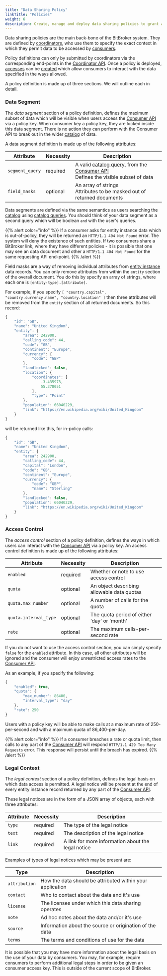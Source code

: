 ```yaml
---
title: "Data Sharing Policy"
linkTitle: "Policies"
weight: 6
description: Create, manage and deploy data sharing policies to grant access to data
---
```


Data sharing policies are the main back-bone of the BitBroker system. They are defined by [coordinators](/docs/concepts/users/#coordinators), who use them to specify the exact context in which they permit data to be accessed by [consumers](/docs/concepts/users/#consumers).

Policy definitions can only by submitted by coordinators via the corresponding end-points in the [Coordinator API](/docs/coordinator/policy/). Once a policy is deployed, [accesses](/docs/concepts/access/) can be [created](/docs/coordinator/access/#creating-a-new-access) which allow consumers to interact with the data specified in the ways allowed.

A policy definition is made up of three sections. We will outline each in detail.

### Data Segment

The _data segment_ section of a policy definition, defines the maximum subset of data which will be visible when users access the [Consumer API](/docs/consumer/) via a policy key. When consumer key a policy key, they are locked inside this data segment. There is no action they can perform with the Consumer API to break out in the wider [catalog](/docs/concepts/catalog/) of data.

A data segment definition is made up of the following attributes:

Attribute | Necessity | Description
--- | --- | ---
`segment_query` | <div class="stamp">required</div> | A valid [catalog query](/docs/consumer/catalog/), from the [Consumer API](/docs/consumer/) <br/> Defines the visible subset of data
`field_masks` | <div class="stamp">optional</div> | An array of strings<br/> Attributes to be masked out of returned documents

Data segments are defined via the same semantics as users searching the [catalog](/docs/concepts/catalog/) using [catalog queries](/docs/consumer/catalog/). You should think of your data segment as a second query which will be boolean `and` with the user's queries.

{{% alert color="info" %}}
If a consumer asks for entity instance data which is out-of-policy, they will be returned an `HTTP/1.1 404 Not Found` error. The system will deny the existence of such entities. If two consumers share a BitBroker link, where they have different policies - it is possible that one may see an data document and other a `HTTP/1.1 404 Not Found` for the same requesting API end-point.
{{% /alert %}}

Field masks are a way of removing individual attributes from [entity instance](/docs/concepts/entity-types/#entity-instances) data records. You can only remove attributes from within the `entity` section of the overall document. You do this by specify an array of strings, where each one is `[entity-type].[attribute]`.

For example, if you specify `[ "country.capital", "country.currency.name", "country.location" ]` then three attributes will be removed from the `entity` section of all returned documents. So this record:

```js
{
    "id": "GB",
    "name": "United Kingdom",
    "entity": {
        "area": 242900,
        "calling_code": 44,
        "code": "GB",
        "continent": "Europe",
        "currency": {
            "code": "GBP"
        },
        "landlocked": false,
        "location": {
            "coordinates": [
                -3.435973,
                55.378051
            ],
            "type": "Point"
        },
        "population": 66040229,
        "link": "https://en.wikipedia.org/wiki/United_Kingdom"
    }
}
```

will be returned like this, for in-policy calls:

```js
{
    "id": "GB",
    "name": "United Kingdom",
    "entity": {
        "area": 242900,
        "calling_code": 44,
        "capital": "London",
        "code": "GB",
        "continent": "Europe",
        "currency": {
            "code": "GBP",
            "name": "Sterling"
        },
        "landlocked": false,
        "population": 66040229,
        "link": "https://en.wikipedia.org/wiki/United_Kingdom"
    }
}
```

### Access Control

The _access control_ section of a policy definition, defines the ways in which users can interact with the [Consumer API](/docs/consumer/) via a policy key. An access control definition is made up of the following attributes:

Attribute | Necessity | Description
--- | --- | ---
`enabled` | <div class="stamp">required</div> | Whether or note to use access control
`quota` | <div class="stamp">optional</div> | An object describing allowable data quotas
`quota.max_number` | <div class="stamp">optional</div> | A number of calls for the quota
`quota.interval_type` | <div class="stamp">optional</div> | The quota period of either 'day' or 'month'
`rate` | <div class="stamp">optional</div> | The maximum calls-per-second rate

If you do not want to use the access control section, you can simply specify `false` for the `enabled` attribute. In this case, all other attributes will be ignored and the consumer will enjoy unrestricted access rates to the [Consumer API](/docs/consumer/).

As an example, if you specify the following:

```js
{
    "enabled": true,
    "quota": {
        "max_number": 86400,
        "interval_type": "day"
    },
    "rate": 250
}
```

Users with a policy key will be able to make calls at a maximum rate of 250-per-second and with a maximum quota of 86,400-per-day.

{{% alert color="info" %}}
If a consumer breaches a rate or quota limit, then calls to any part of the [Consumer API](/docs/consumer/) will respond `HTTP/1.1 429 Too Many Requests` error. This response will persist until the breach has expired.
{{% /alert %}}

### Legal Context

The _legal context_ section of a policy definition, defines the legal basis on which data access is permitted. A legal notice will be present at the end of every entity instance record returned by any part of the [Consumer API](/docs/consumer/).

These legal notices are in the form of a JSON array of objects, each with three attributes:

Attribute | Necessity | Description
--- | --- | ---
`type` | <div class="stamp">required</div> | The type of the legal notice
`text` | <div class="stamp">required</div> | The description of the legal notice
`link` | <div class="stamp">required</div> | A link for more information about the legal notice

Examples of types of legal notices which may be present are:

Type | Description
--- | ---
`attribution` | How the data should be attributed within your application
`contact` | Who to contact about the data and it's use
`license` | The licenses under which this data sharing operates
`note` | Ad hoc notes about the data and/or it's use
`source` | Information about the source or origination of the data
`terms` | The terms and conditions of use for the data

It is possible that you may have more information about the legal basis on the use of your data by consumers. You may, for example, require consumers to perform additional legal steps in order to be given an consumer access key. This is outside of the current scope of BitBroker.
